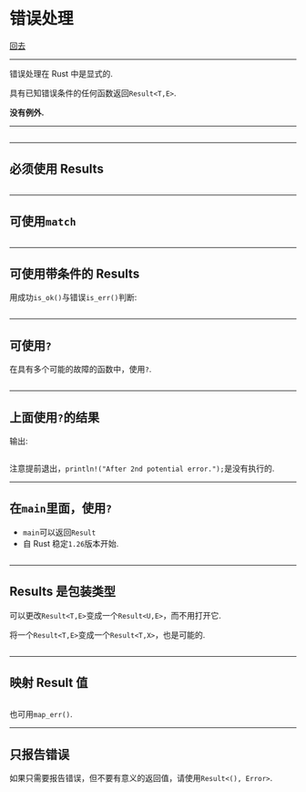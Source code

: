 # 错误处理

[回去](toc/default.html)

---

错误处理在 Rust 中是显式的.

具有已知错误条件的任何函数返回`Result<T,E>`.

**没有例外.**

---

<pre><code data-source="chapters/shared/code/error-handling/1.rs" data-trim="hljs rust" class="lang-rust"></code></pre>

---

## 必须使用 Results

<pre><code data-source="chapters/shared/code/error-handling/2.output" data-trim="hljs output"></code></pre>

---

## 可使用`match`

<pre><code data-source="chapters/shared/code/error-handling/3.rs" data-trim="hljs rust"></code></pre>

---

## 可使用带条件的 Results

用成功`is_ok()`与错误`is_err()`判断:

<pre><code data-source="chapters/shared/code/error-handling/4.rs" data-trim="hljs rust"></code></pre>

---

## 可使用`?`

在具有多个可能的故障的函数中，使用`?`.

<pre><code data-source="chapters/shared/code/error-handling/5.rs" data-trim="hljs rust"></code></pre>

---

## 上面使用`?`的结果

输出:

<pre><code data-source="chapters/shared/code/error-handling/6.output" data-trim="hljs output"></code></pre>

注意提前退出，`println!("After 2nd potential error.");`是没有执行的.

---

## 在`main`里面，使用`?`

- `main`可以返回`Result`
- 自 Rust 稳定`1.26`版本开始.

<pre><code data-source="chapters/shared/code/error-handling/6.rs" data-trim="hljs rust"></code></pre>

---

## Results 是包装类型

可以更改`Result<T,E>`变成一个`Result<U,E>`，而不用打开它.

将一个`Result<T,E>`变成一个`Result<T,X>`，也是可能的.

<pre class="diagram" data-source="chapters/shared/diagram/error-handling/1.diagram"></pre>

---

## 映射 Result 值

<pre><code data-source="chapters/shared/code/error-handling/7.rs" data-trim="hljs rust"></code></pre>

也可用`map_err()`.

---

## 只报告错误

如果只需要报告错误，但不要有意义的返回值，请使用`Result<(), Error>`.

